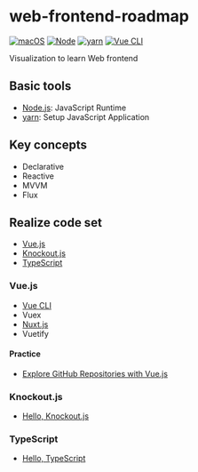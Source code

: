 # web-frontend-roadmap

[![macOS](https://img.shields.io/badge/macOS-Catalina-black)](https://developer.apple.com/macos/)
[![Node](https://img.shields.io/badge/node-v14.8.0-green)](https://nodejs.org/en/)
[![yarn](https://img.shields.io/badge/yarn-1.22.4-blue)](https://classic.yarnpkg.com/en/)
[![Vue CLI](https://img.shields.io/badge/vuecli-4.5.3-brightgreen)](https://cli.vuejs.org/)

Visualization to learn Web frontend

## Basic tools
* [Node.js](https://github.com/ykws/hello-node): JavaScript Runtime
* [yarn](https://github.com/yarnpkg/yarn): Setup JavaScript Application

## Key concepts
* Declarative
* Reactive
* MVVM
* Flux

## Realize code set
* [Vue.js](https://vuejs.org)
* [Knockout.js](https://knockoutjs.com/)
* [TypeScript](https://www.typescriptlang.org/) 

### Vue.js
* [Vue CLI](https://github.com/vuejs/vue-cli)
* Vuex
* [Nuxt.js](https://github.com/ykws/hello-nuxtjs)
* Vuetify

#### Practice
* [Explore GitHub Repositories with Vue.js](https://github.com/ykws/vue-github-explore)

### Knockout.js
* [Hello, Knockout.js](https://github.com/ykws/hello-knockoutjs)

### TypeScript
* [Hello, TypeScript](https://github.com/ykws/hello-typescript)

